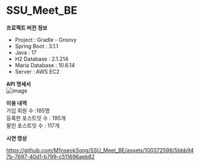 # SSU_Meet_BE
**프로젝트 버전 정보**
- Project : Gradle - Groovy
- Spring Boot : 3.1.1
- Java : 17
- H2 Database : 2.1.214
- Maria Database : 10.6.14
- Server : AWS EC2

**API 명세서** <br>
![image](https://github.com/M1nseokSong/SSU_Meet_BE/assets/100372598/ff964e78-95c0-4312-9a87-df607242ff15)


**이용 내역** <br>
가입 회원 수 :185명 <br>
등록한 포스트잇 수 : 195개 <br>
팔린 포스트잇 수 : 117개 <br>

**시연 영상**

https://github.com/M1nseokSong/SSU_Meet_BE/assets/100372598/5bbb947b-7697-40d1-b799-c511696aeb82



